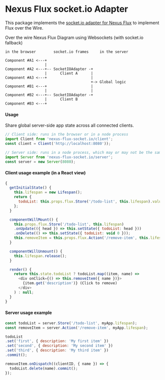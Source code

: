 Nexus Flux socket.io Adapter
============================

This package implements the [socket.io adapter for Nexus Flux](https://github.com/elierotenberg/nexus-flux) to implement Flux over the Wire.

Over the wire Nexus Flux Diagram using Websockets (with socket.io fallback)
```
in the browser        socket.io frames     in the server

Component #A1 <---+
                  |
Component #A2 <---+-- SocketIOAdapter -+
                  |      Client A      |
Component #A3 <---+                    |
                                       +-> Global logic
Component #B1 <---+                    |
                  |                    |
Component #B2 <---+-- SocketIOAdapter -+
                  |      Client B
Component #B3 <---+
```

#### Usage

Share global server-side app state across all connected clients.

```js
// Client side: runs in the browser or in a node process
import Client from 'nexus-flux-socket.io/client';
const client = Client('http://localhost:8080'));
```

```js
// Server side: runs in a node process, which may or may not be the same process
import Server from 'nexus-flux-socket.io/server';
const server = new Server(8080);
```

#### Client usage example (in a React view)

```js
{
  getInitialState() {
    this.lifespan = new Lifespan();
    return {
      todoList: this.props.flux.Store('/todo-list', this.lifespan).value,
    };
  }

  componentWillMount() {
    this.props.flux.Store('/todo-list', this.lifespan)
    .onUpdate(({ head }) => this.setState({ todoList: head }))
    .onDelete(() => this.setState({ todoList: void 0 }));
    this.removeItem = this.props.flux.Action('/remove-item', this.lifespan).dispatch;
  }

  componentWillUnmount() {
    this.lifespan.release();
  }

  render() {
    return this.state.todoList ? todoList.map((item, name) =>
      <div onClick={() => this.removeItem({ name })}>
        {item.get('description')} (Click to remove)
      </div>
    ) : null;
  }
}
```

#### Server usage example

```js
const todoList = server.Store('/todo-list', myApp.lifespan);
const removeItem = server.Action('/remove-item', myApp.lifespan);

todoList
.set('first', { description: 'My first item' })
.set('second', { description: 'My second item' })
.set('third', { description: 'My third item' })
.commit();

removeItem.onDispatch((clientID, { name }) => {
  todoList.delete(name).commit();
});
```
